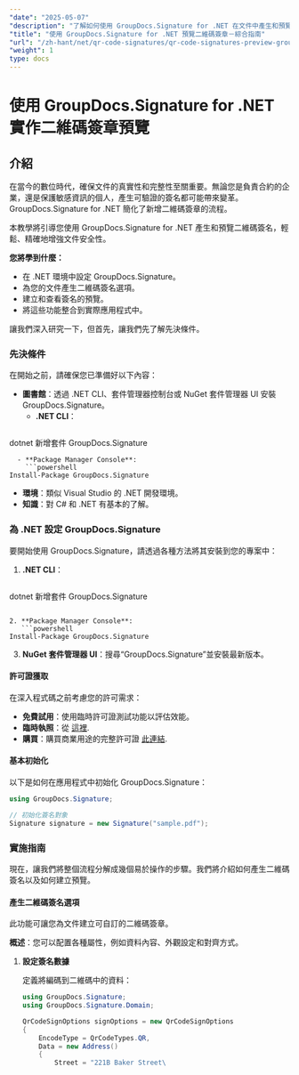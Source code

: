 ```yaml
---
"date": "2025-05-07"
"description": "了解如何使用 GroupDocs.Signature for .NET 在文件中產生和預覽二維碼簽名，以增強安全性和真實性。"
"title": "使用 GroupDocs.Signature for .NET 預覽二維碼簽章－綜合指南"
"url": "/zh-hant/net/qr-code-signatures/qr-code-signatures-preview-groupdocs-signature-net/"
"weight": 1
type: docs
---
```

# 使用 GroupDocs.Signature for .NET 實作二維碼簽章預覽

## 介紹

在當今的數位時代，確保文件的真實性和完整性至關重要。無論您是負責合約的企業，還是保護敏感資訊的個人，產生可驗證的簽名都可能帶來變革。 GroupDocs.Signature for .NET 簡化了新增二維碼簽章的流程。

本教學將引導您使用 GroupDocs.Signature for .NET 產生和預覽二維碼簽名，輕鬆、精確地增強文件安全性。

**您將學到什麼：**
- 在 .NET 環境中設定 GroupDocs.Signature。
- 為您的文件產生二維碼簽名選項。
- 建立和查看簽名的預覽。
- 將這些功能整合到實際應用程式中。

讓我們深入研究一下，但首先，讓我們先了解先決條件。

### 先決條件

在開始之前，請確保您已準備好以下內容：
- **圖書館**：透過 .NET CLI、套件管理器控制台或 NuGet 套件管理器 UI 安裝 GroupDocs.Signature。
  - **.NET CLI**：
    ```shell
dotnet 新增套件 GroupDocs.Signature
```
  - **Package Manager Console**:
    ```powershell
Install-Package GroupDocs.Signature
```
- **環境**：類似 Visual Studio 的 .NET 開發環境。
- **知識**：對 C# 和 .NET 有基本的了解。

### 為 .NET 設定 GroupDocs.Signature

要開始使用 GroupDocs.Signature，請透過各種方法將其安裝到您的專案中：

1. **.NET CLI**：
   ```shell
dotnet 新增套件 GroupDocs.Signature
```

2. **Package Manager Console**:
   ```powershell
Install-Package GroupDocs.Signature
```

3. **NuGet 套件管理器 UI**：搜尋“GroupDocs.Signature”並安裝最新版本。

#### 許可證獲取

在深入程式碼之前考慮您的許可需求：
- **免費試用**：使用臨時許可證測試功能以評估效能。
- **臨時執照**：從 [這裡](https://purchase。groupdocs.com/temporary-license/).
- **購買**：購買商業用途的完整許可證 [此連結](https://purchase。groupdocs.com/buy).

#### 基本初始化

以下是如何在應用程式中初始化 GroupDocs.Signature：

```csharp
using GroupDocs.Signature;

// 初始化簽名對象
Signature signature = new Signature("sample.pdf");
```

### 實施指南

現在，讓我們將整個流程分解成幾個易於操作的步驟。我們將介紹如何產生二維碼簽名以及如何建立預覽。

#### 產生二維碼簽名選項

此功能可讓您為文件建立可自訂的二維碼簽章。

**概述**：您可以配置各種屬性，例如資料內容、外觀設定和對齊方式。

1. **設定簽名數據**
   
   定義將編碼到二維碼中的資料：
   
   ```csharp
   using GroupDocs.Signature;
   using GroupDocs.Signature.Domain;

   QrCodeSignOptions signOptions = new QrCodeSignOptions
   {
       EncodeType = QrCodeTypes.QR,
       Data = new Address()
       {
           Street = "221B Baker Street\